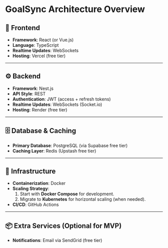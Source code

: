 # GoalSync Architecture Overview

## 🎨 Frontend
- **Framework**: React (or Vue.js)  
- **Language**: TypeScript  
- **Realtime Updates**: WebSockets
- **Hosting**: Vercel (free tier)  

---

## ⚙️ Backend
- **Framework**: Nest.js  
- **API Style**: REST  
- **Authentication**: JWT (access + refresh tokens)  
- **Realtime Updates**: WebSockets (Socket.io)  
- **Hosting**: Render (free tier)  

---

## 🗄️ Database & Caching
- **Primary Database**: PostgreSQL (via Supabase free tier)  
- **Caching Layer**: Redis (Upstash free tier)  

---

## 🚀 Infrastructure
- **Containerization**: Docker  
- **Scaling Strategy**:  
  1. Start with **Docker Compose** for development.  
  2. Migrate to **Kubernetes** for horizontal scaling (when needed).  
- **CI/CD**: GitHub Actions

---

## 📦 Extra Services (Optional for MVP)
- **Notifications**: Email via SendGrid (free tier)  

